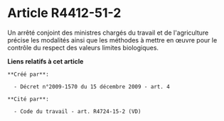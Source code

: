 # Article R4412-51-2

Un arrêté conjoint des ministres chargés du travail et de l'agriculture précise les modalités ainsi que les méthodes à mettre
en œuvre pour le contrôle du respect des valeurs limites biologiques.

**Liens relatifs à cet article**

	**Créé par**:

	  - Décret n°2009-1570 du 15 décembre 2009 - art. 4

	**Cité par**:

	  - Code du travail - art. R4724-15-2 (VD)
